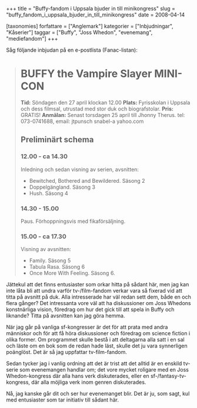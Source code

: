 +++
title = "Buffy-fandom i Uppsala bjuder in till minikongress"
slug = "buffy_fandom_i_uppsala_bjuder_in_till_minikongress"
date = 2008-04-14

[taxonomies]
forfattare = ["Anglemark"]
kategorier = ["Inbjudningar", "Kåserier"]
taggar = ["Buffy", "Joss Whedon", "evenemang", "mediefandom"]
+++

Såg följande inbjudan på en e-postlista (Fanac-listan):

> # BUFFY the Vampire Slayer MINI-CON
> 
> **Tid:** Söndagen den 27 april klockan 12.00
> **Plats:** Fyrisskolan i Uppsala och dess filmsal, utrustad med stor duk
> och biografstolar.
> **Pris:** GRATIS!
> **Anmälan:** Senast torsdagen 25 april till Jhonny Therus. tel: 073-0741688, email: jtpunsch snabel-a yahoo.com
> 
> ## Preliminärt schema
> 
> ### 12.00 - ca 14.30
>
> Inledning och sedan visning av serien, avsnitten:
>
> * Bewitched, Bothered and Bewildered. Säsong 2
> * Doppelgängland. Säsong 3
> * Hush. Säsong 4
> 
> ### 14.30 - 15.00
>
> Paus. Förhoppningsvis med fikaförsäljning.
> 
> ### 15.00 - ca 17.30
>
> Visning av avsnitten:
>
> * Family. Säsong 5
> * Tabula Rasa. Säsong 6
> * Once More With Feeling. Säsong 6.

Jättekul att det finns entusiaster som orkar hitta på sådant här, men jag kan
inte låta bli att undra varför tv-/film-fandom verkar vara så fixerad vid att
titta på avsnitt på duk. Alla intresserade har väl redan sett dem, både en
och flera gånger? Det intressanta vore väl att ha diskussioner om Joss
Whedons konstnärliga vision, föredrag om hur det gick till att spela in Buffy
och liknande? Titta på avsnitten kan jag göra hemma.

När jag går på vanliga sf-kongresser är det för att prata med andra människor
och för att få höra diskussioner och föredrag om science fiction i olika
former. Om programmet skulle bestå i att deltagarna alla satt i en sal och
läste om en bok som de redan hade läst, skulle det ju vara synnerligen
poänglöst. Det är så jag uppfattar tv-film-fandom.

Sedan tycker jag i vanlig ordning att det är trist att det alltid är en
enskild tv-serie som evenemangen handlar om; det vore mycket roligare med en
Joss Whedon-kongress där alla hans verk diskuterades, eller en
sf-/fantasy-tv-kongress, där alla möjliga verk inom genren diskuterades.

Nå, jag kanske går dit och ser hur evenemanget blir. Det är ju, som sagt, kul
med entusiaster som tar initiativ till sådant här.
